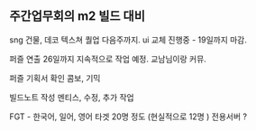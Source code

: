 
## 주간업무회의  m2 빌드 대비
sng 건물, 데코 텍스쳐 퀄업 다음주까지.
ui 교체 진행중 - 19일까지 마감.

퍼즐 연출 26일까지 지속적으로 작업 예정. 교남님이랑 커뮤.

퍼즐 기획서 확인 
콤보, 기믹


빌드노트 작성
 멘티스, 수정, 추가 작업 

FGT - 한국어, 일어, 영어 타겟  20명 정도 (현실적으로 12명 )
	  전용서버 ?
	  